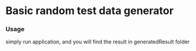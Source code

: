 # Basic random test data generator

### Usage
 simply run application, and you will find the result in  generatedResult folder
 
